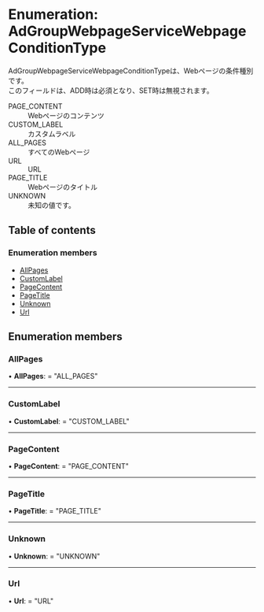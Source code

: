 # Enumeration: AdGroupWebpageServiceWebpageConditionType


<div lang=\"ja\">AdGroupWebpageServiceWebpageConditionTypeは、Webページの条件種別です。<br> このフィールドは、ADD時は必須となり、SET時は無視されます。</div>  <dl class=term>   <dt class=\"term__item\">PAGE_CONTENT</dt>   <dd class=\"term__desc\"><span lang=\"ja\">Webページのコンテンツ</span></dd>   <dt class=\"term__item\">CUSTOM_LABEL</dt>   <dd class=\"term__desc\"><span lang=\"ja\">カスタムラベル</span></dd>   <dt class=\"term__item\">ALL_PAGES</dt>   <dd class=\"term__desc\"><span lang=\"ja\">すべてのWebページ</span></dd>   <dt class=\"term__item\">URL</dt>   <dd class=\"term__desc\"><span lang=\"ja\">URL</span></dd>   <dt class=\"term__item\">PAGE_TITLE</dt>   <dd class=\"term__desc\"><span lang=\"ja\">Webページのタイトル</span></dd>   <dt class=\"term__item\">UNKNOWN</dt>   <dd class=\"term__desc\"><span lang=\"ja\">未知の値です。</span></dd> </dl>

## Table of contents

### Enumeration members

- [AllPages](adgroupwebpageservicewebpageconditiontype.md#allpages)
- [CustomLabel](adgroupwebpageservicewebpageconditiontype.md#customlabel)
- [PageContent](adgroupwebpageservicewebpageconditiontype.md#pagecontent)
- [PageTitle](adgroupwebpageservicewebpageconditiontype.md#pagetitle)
- [Unknown](adgroupwebpageservicewebpageconditiontype.md#unknown)
- [Url](adgroupwebpageservicewebpageconditiontype.md#url)

## Enumeration members

### AllPages

• **AllPages**: = "ALL\_PAGES"

___

### CustomLabel

• **CustomLabel**: = "CUSTOM\_LABEL"

___

### PageContent

• **PageContent**: = "PAGE\_CONTENT"

___

### PageTitle

• **PageTitle**: = "PAGE\_TITLE"

___

### Unknown

• **Unknown**: = "UNKNOWN"

___

### Url

• **Url**: = "URL"
